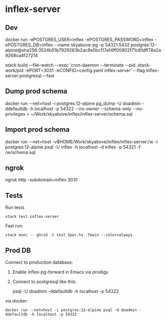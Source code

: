# inflex-server

## Dev

docker run -ePOSTGRES_USER=inflex -ePOSTGRES_PASSWORD=inflex -ePOSTGRES_DB=inflex --name skyabove-pg -p 54321:5432 postgres:12-alpine@sha256:3524b51b7929263b2ac8e5bc117a14ff00802f71c81dff78a2a9268ca4f27214

stack build --file-watch  --exec 'cron-daemon --terminate --pid .stack-work/pid -ePORT=3031 -eCONFIG=config.yaml inflex-server' --flag inflex-server:postgresql --fast

## Dump prod schema

docker run --net=host -i postgres:12-alpine pg_dump -U doadmin -ddefaultdb -h localhost -p 54322 --no-owner --schema-only --no-privileges > ~/Work/skyabove/inflex/inflex-server/schema.sql

## Import prod schema

docker run --net=host -v$HOME/Work/skyabove/inflex/inflex-server:/w -i postgres:12-alpine psql -U inflex -h localhost -d inflex -p 54321 -f /w/schema.sql

## ngrok

ngrok http -subdomain=inflex 3031

## Tests

Run tests

    stack test inflex-server

Fast run:

    stack exec -- ghcid -C test Spec.hs -Tmain --color=always

## Prod DB

Connect to production database:

1. Enable inflex-pg-forward in Emacs via prodigy.

2. Connect to postgresql like this:

    psql -U doadmin -ddefaultdb -h localhost -p 54322

via docker:

    docker run --net=host -i postgres:12-alpine psql -U doadmin -ddefaultdb -h localhost -p 54322
